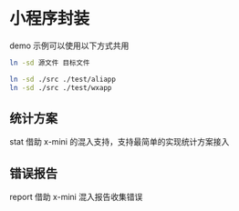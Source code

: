 # 小程序封装

demo 示例可以使用以下方式共用

```bash
ln -sd 源文件 目标文件

ln -sd ./src ./test/aliapp
ln -sd ./src ./test/wxapp
```

## 统计方案

stat 借助 x-mini 的混入支持，支持最简单的实现统计方案接入

## 错误报告

report 借助 x-mini 混入报告收集错误
